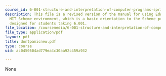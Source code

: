 ```yaml
---
course_id: 6-001-structure-and-interpretation-of-computer-programs-spring-2005
description: This file is a revised version of the manual for using Edwin and the
  MIT Scheme environment, which is a basic orientation to the Scheme programming environment,
  designed for students taking 6.001.
file_location: /coursemedia/6-001-structure-and-interpretation-of-computer-programs-spring-2005/ac0450504ad779ea4c30aa92c459a932_dontpanicnew.pdf
file_type: application/pdf
layout: pdf
title: dontpanicnew.pdf
type: course
uid: ac0450504ad779ea4c30aa92c459a932

---
```

None
